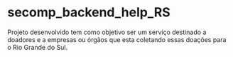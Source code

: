 # secomp_backend_help_RS
Projeto desenvolvido tem como objetivo ser um serviço destinado a doadores e a empresas ou órgãos que esta coletando essas doações para o Rio Grande do Sul.
